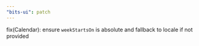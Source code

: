 ```yaml
---
"bits-ui": patch
---
```


fix(Calendar): ensure `weekStartsOn` is absolute and fallback to locale if not provided

